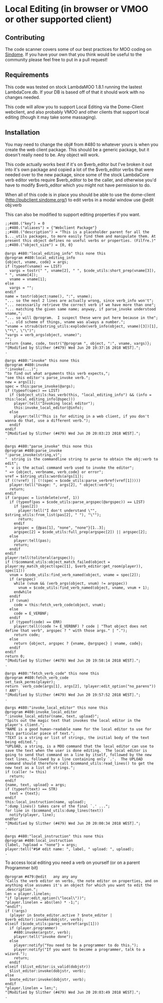 # Local Editing (in browser or VMOO or other supported client)

## Contributing

The code scanner covers some of our best practices for MOO coding on [Sindome](https://www.sindome.org/). If you have your own that you think would be useful to the community please feel free to put in a pull request!

## Requirements
This code was tested on stock LambdaMOO 1.8.1 running the lastest LambdaCore.db. If your DB is based off of that it should work with no changes needed.

This code will allow you to support Local Editing via the Dome-Client webclient, and also probably VMOO and other clients that support local editing (though it may take some massaging). 

## Installation 

You may need to change the obj# from #480 to whatever yours is when you create the web client package. This should be a generic package, but it doesn't really need to be. Any object will work.

This code actually works best if it's on $verb_editor but I've broken it out into it's own package and copied a lot of the $verb_editor verbs that were needed over to the new package, since some of the stock LambdaCore verb editor verbs require $verb_editor to be the caller, and otherwise you'd have to modify $verb_editor which you might not have permission to do.

When all of this code is in place you should be able to use the dome-client (http://pubclient.sindome.org/) to edit verbs in a modal window use @edit obj:verb

This can also be modified to support editing properties if you want.

```
;;#480.("key") = 0
;;#480.("aliases") = {"Webclient Package"}
;;#480.("description") = "This is a placeholder parent for all the $..._utils packages, to more easily find them and manipulate them. At present this object defines no useful verbs or properties. (Filfre.)"
;;#480.("object_size") = {0, 0}

@args #480:"local_editing_info" this none this
@program #480:local_editing_info
{object, vname, code} = args;
if (typeof(vname) == LIST)
  vargs = tostr(" ", vname[2], " ", $code_utils:short_prep(vname[3]), " ", vname[4]);
  vname = vname[1];
else
  vargs = "";
endif
name = tostr(object:name(), ":", vname);
"... so the next 2 lines are actually wrong, since verb_info won't";
"... necessarily retrieve the correct verb if we have more than one";
"... matching the given same name; anyway, if parse_invoke understood vname,";
"... so will @program.  I suspect these were put here because in the";
"... old scheme of things, vname was always a number.";
"vname = strsub($string_utils:explode(verb_info(object, vname)[3])[1], \"*\", \"\")";
"vargs = verb_args(object, vname)";
"";
return {name, code, tostr("@program ", object, ":", vname, vargs)};
"[Modified by Slither (#479) Wed Jun 20 19:37:16 2018 WEST].";
.

@args #480:"invoke" this none this
@program #480:invoke
":invoke(...)";
"to find out what arguments this verb expects,";
"see this editor's parse_invoke verb.";
new = args[1];
spec = this:parse_invoke(@args);
if (typeof(spec) == LIST)
  if ($object_utils:has_verb(this, "local_editing_info") && (info = this:local_editing_info(@spec)))
    player:tell("Invoking local editor");
    this:invoke_local_editor(@info);
  else
    player:tell("This is for editing in a web client, if you don't wanna do that, use a different verb.");
  endif
endif
"[Modified by Slither (#479) Wed Jun 20 20:03:23 2018 WEST].";
.

@args #480:"parse_invoke" this none this
@program #480:parse_invoke
":parse_invoke(string,v)";
"  string is the commandline string to parse to obtain the obj:verb to edit";
"  v is the actual command verb used to invoke the editor";
" => {object, verbname, verb_code} or error";
vref = $string_utils:words(args[1]);
if ((!vref) || (!(spec = $code_utils:parse_verbref(vref[1]))))
  player:tell("Usage: ", args[2], " object:verb");
  return;
endif
if (argspec = listdelete(vref, 1))
  if (typeof(pas = $code_utils:parse_argspec(@argspec)) == LIST)
    if (pas[2])
      player:tell("I don't understand \"", $string_utils:from_list(pas[2], " "), "\"");
      return;
    endif
    argspec = {@pas[1], "none", "none"}[1..3];
    argspec[2] = $code_utils:full_prep(argspec[2]) || argspec[2];
  else
    player:tell(pas);
    return;
  endif
endif
player:tell(toliteral(argspec));
if (!$command_utils:object_match_failed(object = player:my_match_object(spec[1], $verb_editor:get_room(player)), spec[1]))
  vnum = $code_utils:find_verb_named(object, vname = spec[2]);
  if (argspec)
    while (vnum && (verb_args(object, vnum) != argspec))
      vnum = $code_utils:find_verb_named(object, vname, vnum + 1);
    endwhile
  endif
  if (vnum)
    code = this:fetch_verb_code(object, vnum);
  else
    code = E_VERBNF;
  endif
  if (typeof(code) == ERR)
    player:tell((code != E_VERBNF) ? code | "That object does not define that verb", argspec ? " with those args." | ".");
    return code;
  else
    return {object, argspec ? {vname, @argspec} | vname, code};
  endif
endif
return 0;
"[Modified by Slither (#479) Wed Jun 20 19:58:14 2018 WEST].";
.

@args #480:"fetch_verb_code" this none this
@program #480:fetch_verb_code
set_task_perms(player);
return `verb_code(args[1], args[2], !player:edit_option("no_parens")) ! ANY';
"[Modified by Slither (#479) Wed Jun 20 19:57:52 2018 WEST].";
.

@args #480:"invoke_local_editor" this none this
@program #480:invoke_local_editor
":invoke_local_editor(name, text, upload)";
"Spits out the magic text that invokes the local editor in the player's client.";
"NAME is a good human-readable name for the local editor to use for this particular piece of text.";
"TEXT is a string or list of strings, the initial body of the text being edited.";
"UPLOAD, a string, is a MOO command that the local editor can use to save the text when the user is done editing.  The local editor is going to send that command on a line by itself, followed by the new text lines, followed by a line containing only `.'.  The UPLOAD command should therefore call $command_utils:read_lines() to get the new text as a list of strings.";
if (caller != this)
  return;
endif
{name, text, upload} = args;
if (typeof(text) == STR)
  text = {text};
endif
this:local_instruction(name, upload);
":dump_lines() takes care of the final `.' ...";
for line in ($command_utils:dump_lines(text))
  notify(player, line);
endfor
"[Modified by Slither (#479) Wed Jun 20 20:00:34 2018 WEST].";
.

@args #480:"local_instruction" this none this
@program #480:local_instruction
{label, ?upload = "none"} = args;
player:tell("#$# edit name: ", label, " upload: ", upload);
.

```

To access local editing you need a verb on yourself (or on a parent Programmer bit)

```
@program #479:@edit   any any any
"Calls the verb editor on verbs, the note editor on properties, and on anything else assumes it's an object for which you want to edit the .description.";
len = player.linelen;
"if (player:edit_option(\"local\"))";
"player.linelen = abs(len) * -1;";
"endif";
if (!args)
  (player in $note_editor.active ? $note_editor | $verb_editor):invoke(dobjstr, verb);
elseif ($code_utils:parse_verbref(args[1]))
  if (player.programmer)
    #480:invoke(argstr, verb);
    player:tell("invoke done");
  else
    player:notify("You need to be a programmer to do this.");
    player:notify("If you want to become a programmer, talk to a wizard.");
    return;
  endif
elseif ($list_editor:is_valid(dobjstr))
  $list_editor:invoke(dobjstr, verb);
else
  $note_editor:invoke(dobjstr, verb);
endif
"player.linelen = len;";
"[Modified by Slither (#479) Wed Jun 20 20:03:49 2018 WEST].";
.
```
